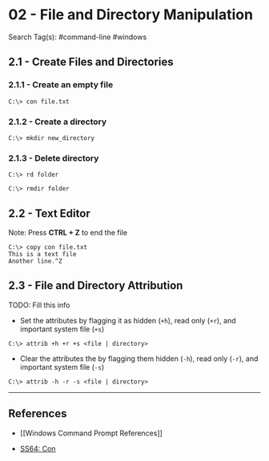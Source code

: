 # 02 - File and Directory Manipulation

Search Tag(s): #command-line #windows

## 2.1 - Create Files and Directories

### 2.1.1 - Create an empty file

```
C:\> con file.txt
```

### 2.1.2 - Create a directory

```
C:\> mkdir new_directory
```

### 2.1.3 - Delete directory

```
C:\> rd folder

C:\> rmdir folder
```

## 2.2 - Text Editor

Note: Press **CTRL + Z** to end the file

```
C:\> copy con file.txt
This is a text file
Another line.^Z
```

## 2.3 - File and Directory Attribution

TODO: Fill this info

- Set the attributes by flagging it as hidden (`+h`), read only (`+r`), and important system file (`+s`)

```
C:\> attrib +h +r +s <file | directory>
```

- Clear the attributes the by flagging them hidden (`-h`), read only (`-r`), and important system file (`-s`)

```
C:\> attrib -h -r -s <file | directory>
```

---
## References

- [[Windows Command Prompt References]]

- [SS64: Con](https://ss64.com/nt/con.html)